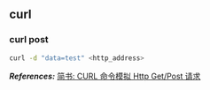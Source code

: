 ## curl

### curl post

```bash
curl -d "data=test" <http_address>
```

**_References:_** [简书: CURL 命令模拟 Http Get/Post 请求](https://www.jianshu.com/p/a8b648e96753)
